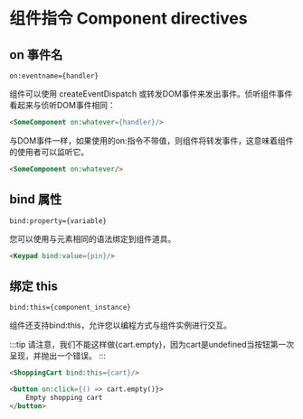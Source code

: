 # 组件指令 Component directives

## on 事件名

```text
on:eventname={handler}
```

组件可以使用 createEventDispatch 或转发DOM事件来发出事件。侦听组件事件看起来与侦听DOM事件相同：

```html
<SomeComponent on:whatever={handler}/>
```

与DOM事件一样，如果使用的on:指令不带值，则组件将转发事件，这意味着组件的使用者可以监听它。

```html
<SomeComponent on:whatever/>
```

## bind 属性

```text
bind:property={variable}
```

您可以使用与元素相同的语法绑定到组件道具。

```html
<Keypad bind:value={pin}/>
```

## 绑定 this

```text
bind:this={component_instance}
```

组件还支持bind:this，允许您以编程方式与组件实例进行交互。

:::tip
请注意，我们不能这样做{cart.empty}，因为cart是undefined当按钮第一次呈现，并抛出一个错误。
:::

```html
<ShoppingCart bind:this={cart}/>

<button on:click={() => cart.empty()}>
	Empty shopping cart
</button>
```
